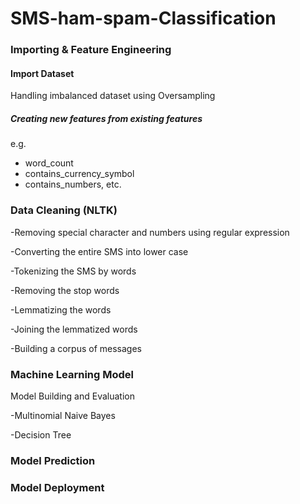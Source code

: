 # SMS-ham-spam-Classification

### Importing & Feature Engineering
#### Import Dataset
Handling imbalanced dataset using Oversampling

##### Creating new features from existing features 
e.g.
- word_count
- contains_currency_symbol
- contains_numbers, etc.

### Data Cleaning (NLTK)
-Removing special character and numbers using regular expression

-Converting the entire SMS into lower case

-Tokenizing the SMS by words

-Removing the stop words

-Lemmatizing the words

-Joining the lemmatized words

-Building a corpus of messages

### Machine Learning Model
Model Building and Evaluation

-Multinomial Naive Bayes

-Decision Tree

### Model Prediction
### Model Deployment
